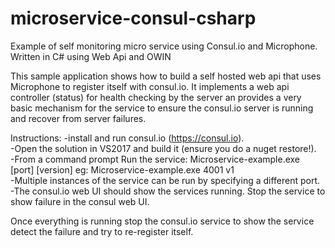 # microservice-consul-csharp
Example of self monitoring micro service using Consul.io and Microphone.  Written in C# using Web Api and OWIN

This sample application shows how to build a self hosted web api that uses Microphone to register itself with consul.io.  It implements a web api controller (status) for health checking by 
the server an provides a very basic mechanism for the service to ensure the consul.io server is running and recover from server failures.

Instructions:
-install and run consul.io (https://consul.io).  
-Open the solution in VS2017 and build it (ensure you do a nuget restore!).  
-From a command prompt Run the service: Microservice-example.exe [port] [version]  eg: Microservice-example.exe 4001 v1  
-Multiple instances of the service can be run by specifying a different port.  
-The consul.io web UI should show the services running. Stop the service to show failure in the consul web UI.  
  
Once everything is running stop the consul.io service to show the service detect the failure and try to re-register itself.  
